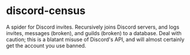 # discord-census
A spider for Discord invites.
Recursively joins Discord servers, and logs invites, messages (broken), and guilds (broken) to a database.  Deal with caution;  this is a blatant misuse of Discord's API, and will almost certainly get the account you use banned.
